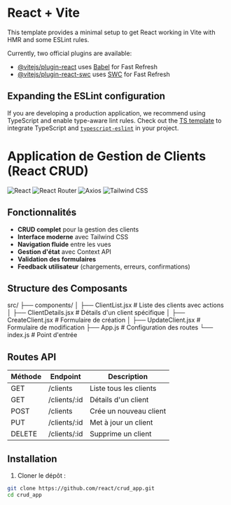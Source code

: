 # React + Vite

This template provides a minimal setup to get React working in Vite with HMR and some ESLint rules.

Currently, two official plugins are available:

- [@vitejs/plugin-react](https://github.com/vitejs/vite-plugin-react/blob/main/packages/plugin-react/README.md) uses [Babel](https://babeljs.io/) for Fast Refresh
- [@vitejs/plugin-react-swc](https://github.com/vitejs/vite-plugin-react-swc) uses [SWC](https://swc.rs/) for Fast Refresh

## Expanding the ESLint configuration

If you are developing a production application, we recommend using TypeScript and enable type-aware lint rules. Check out the [TS template](https://github.com/vitejs/vite/tree/main/packages/create-vite/template-react-ts) to integrate TypeScript and [`typescript-eslint`](https://typescript-eslint.io) in your project.

# Application de Gestion de Clients (React CRUD)

![React](https://img.shields.io/badge/React-18.2.0-blue)
![React Router](https://img.shields.io/badge/React_Router-6.3.0-orange)
![Axios](https://img.shields.io/badge/Axios-1.1.3-yellowgreen)
![Tailwind CSS](https://img.shields.io/badge/Tailwind_CSS-3.1.8-blueviolet)

## Fonctionnalités

- **CRUD complet** pour la gestion des clients
- **Interface moderne** avec Tailwind CSS
- **Navigation fluide** entre les vues
- **Gestion d'état** avec Context API
- **Validation des formulaires**
- **Feedback utilisateur** (chargements, erreurs, confirmations)

## Structure des Composants
src/
├── components/
│ ├── ClientList.jsx # Liste des clients avec actions
│ ├── ClientDetails.jsx # Détails d'un client spécifique
│ ├── CreateClient.jsx # Formulaire de création
│ ├── UpdateClient.jsx # Formulaire de modification
├── App.js # Configuration des routes
└── index.js # Point d'entrée


## Routes API

| Méthode | Endpoint                | Description                     |
|---------|-------------------------|---------------------------------|
| GET     | /clients                | Liste tous les clients          |
| GET     | /clients/:id            | Détails d'un client             |
| POST    | /clients                | Crée un nouveau client          |
| PUT     | /clients/:id            | Met à jour un client            |
| DELETE  | /clients/:id            | Supprime un client              |

## Installation

1. Cloner le dépôt :
```bash
git clone https://github.com/react/crud_app.git
cd crud_app



